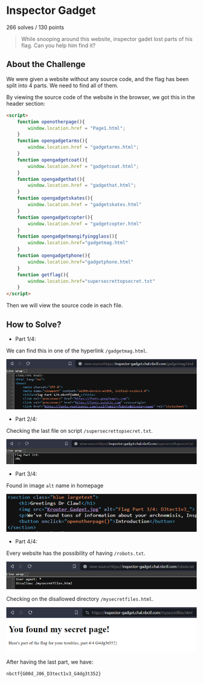 # Inspector Gadget
266 solves / 130 points
> While snooping around this website, inspector gadet lost parts of his flag. Can you help him find it?

## About the Challenge
We were given a website without any source code, and the flag has been split into 4 parts. We need to find all of them.

By viewing the source code of the website in the browser, we got this in the header section:
```html
<script>
    function openotherpage(){
        window.location.href = "Page1.html";
    }
    function opengadgetarms(){
        window.location.href = "gadgetarms.html";
    }
    function opengadgetcoat(){
        window.location.href = "gadgetcoat.html";
    }
    function opengadgethat(){
        window.location.href = "gadgethat.html";
    }
    function opengadgetskates(){
        window.location.href = "gadgetskates.html"
    }
    function opengadgetcopter(){
        window.location.href = "gadgetcopter.html"
    }
    function opengadgetmangifyingglass(){
        window.location.href="gadgetmag.html"
    }
    function opengadgetphone(){
        window.location.href="gadgetphone.html"
    }
    function getflag(){
        window.location.href="supersecrettopsecret.txt"
    }
</script>
```
Then we will view the source code in each file.

## How to Solve?
- Part 1/4:

We can find this in one of the hyperlink `/gadgetmag.html`.

![1](images/image.png)

- Part 2/4:

Checking the last file on script `/supersecrettopsecret.txt`.

![2](images/image2.png)

- Part 3/4:

Found in image `alt` name in homepage

![3](images/image3.png)

- Part 4/4:

Every website has the possibility of having `/robots.txt`.

![4](images/image4.png)

Checking on the disallowed directory `/mysecretfiles.html`.

![5](images/image5.png)

After having the last part, we have:

```
nbctf{G00d_J06_D3tect1v3_G4dg3t352}
```